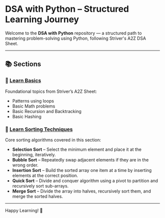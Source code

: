 # DSA with Python – Structured Learning Journey

Welcome to the **DSA with Python** repository — a structured path to mastering problem-solving using Python, following Striver's A2Z DSA Sheet.

---

## 📚 Sections

### 📘 [Learn Basics](./Learn%20Basics)
Foundational topics from Striver’s A2Z Sheet:
- Patterns using loops 
- Basic Math problems
- Basic Recursion and Backtracking
- Basic Hashing

### 🔁 [Learn Sorting Techniques](./Sorting)
Core sorting algorithms covered in this section:
- **Selection Sort** – Select the minimum element and place it at the beginning, iteratively.
- **Bubble Sort** – Repeatedly swap adjacent elements if they are in the wrong order.
- **Insertion Sort** – Build the sorted array one item at a time by inserting elements at the correct position.
- **Quick Sort** – Divide and conquer algorithm using a pivot to partition and recursively sort sub-arrays.
- **Merge Sort** – Divide the array into halves, recursively sort them, and merge the sorted halves.




---

Happy Learning! 🚀
